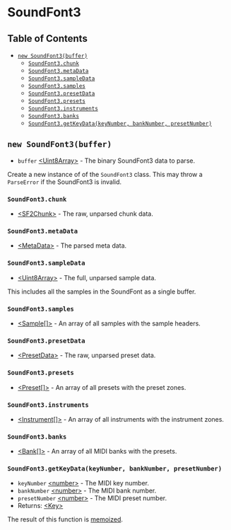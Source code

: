 # SoundFont3

## Table of Contents

* [`new SoundFont3(buffer)`](#new-SoundFont3buffer)
  * [`SoundFont3.chunk`](#SoundFont3chunk)
  * [`SoundFont3.metaData`](#SoundFont3metadata)
  * [`SoundFont3.sampleData`](#SoundFont3sampledata)
  * [`SoundFont3.samples`](#SoundFont3samples)
  * [`SoundFont3.presetData`](#SoundFont3presetdata)
  * [`SoundFont3.presets`](#SoundFont3presets)
  * [`SoundFont3.instruments`](#SoundFont3instruments)
  * [`SoundFont3.banks`](#SoundFont3banks)
  * [`SoundFont3.getKeyData(keyNumber, bankNumber, presetNumber)`](#SoundFont3getkeydatakeynumber-banknumber-presetnumber)

## `new SoundFont3(buffer)`

* `buffer` [&lt;Uint8Array&gt;](https://developer.mozilla.org/en-US/docs/Web/JavaScript/Reference/Global_Objects/Uint8Array) - The binary SoundFont3 data to parse.

Create a new instance of of the `SoundFont3` class. This may throw a `ParseError` if the SoundFont3 is invalid.

### `SoundFont3.chunk`

* [&lt;SF2Chunk&gt;](https://github.com/Mrtenz/SoundFont3/blob/master/src/chunk.ts) - The raw, unparsed chunk data.

### `SoundFont3.metaData`

* [&lt;MetaData&gt;](meta-data.md) - The parsed meta data.

### `SoundFont3.sampleData`

* [&lt;Uint8Array&gt;](https://developer.mozilla.org/en-US/docs/Web/JavaScript/Reference/Global_Objects/Uint8Array) - The full, unparsed sample data.

This includes all the samples in the SoundFont as a single buffer.

### `SoundFont3.samples`

* [&lt;Sample[]&gt;](sample/README.md) - An array of all samples with the sample headers.

### `SoundFont3.presetData`

* [&lt;PresetData&gt;](preset-data.md) - The raw, unparsed preset data.

### `SoundFont3.presets`

* [&lt;Preset[]&gt;](preset.md) - An array of all presets with the preset zones.

### `SoundFont3.instruments`

* [&lt;Instrument[]&gt;](instrument.md) - An array of all instruments with the instrument zones.

### `SoundFont3.banks`

* [&lt;Bank[]&gt;](bank.md) - An array of all MIDI banks with the presets.

### `SoundFont3.getKeyData(keyNumber, bankNumber, presetNumber)`

* `keyNumber` [&lt;number&gt;](https://developer.mozilla.org/en-US/docs/Web/JavaScript/Data_structures#Number_type) - The MIDI key number.
* `bankNumber` [&lt;number&gt;](https://developer.mozilla.org/en-US/docs/Web/JavaScript/Data_structures#Number_type) - The MIDI bank number.
* `presetNumber` [&lt;number&gt;](https://developer.mozilla.org/en-US/docs/Web/JavaScript/Data_structures#Number_type) - The MIDI preset number.
* Returns: [&lt;Key&gt;](key.md)

The result of this function is [memoized](https://en.wikipedia.org/wiki/Memoization).

